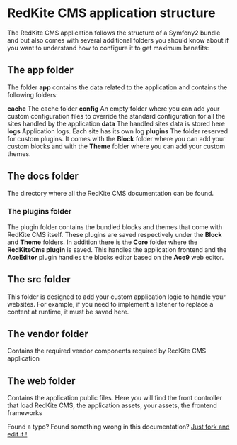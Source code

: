 # RedKite CMS application structure
The RedKite CMS application follows the structure of a Symfony2 bundle and but also comes with several additional folders you should know about if you want to understand how to configure it to get maximum benefits:

## The app folder
The folder **app** contains the data related to the application and contains the following folders:

**cache** The cache folder
**config** An empty folder where you can add your custom configuration files to override the standard configuration for all the sites handled by the application
**data** The handled sites data is stored here
**logs** Application logs. Each site has its own log
**plugins** The folder reserved for custom plugins. It comes with the **Block** folder where you can add your custom blocks and with the **Theme** folder where you can add your custom themes.

## The docs folder
The directory where all the RedKite CMS documentation can be found.

### The plugins folder
The plugin folder contains the bundled blocks and themes that come with RedKite CMS itself. These plugins are saved respectively under the **Block** and **Theme** folders. In addition there is the **Core** folder where the **RedKiteCms plugin** is saved. This handles the application frontend and the **AceEditor** plugin handles the blocks editor based on the **Ace9** web editor.

## The src folder
This folder is designed to add your custom application logic to handle your websites. For example, if you need to implement a listener to replace a content at runtime, it must be saved here.

## The vendor folder
Contains the required vendor components required by RedKite CMS application

## The web folder
Contains the application public files. Here you will find the front controller that load RedKite CMS, the application assets, your assets, the frontend frameworks

Found a typo? Found something wrong in this documentation? [Just fork and edit it !](https://github.com/redkite-labs/RedKiteCms/edit/master/docs/book/redkite-cms-configuration.md)
